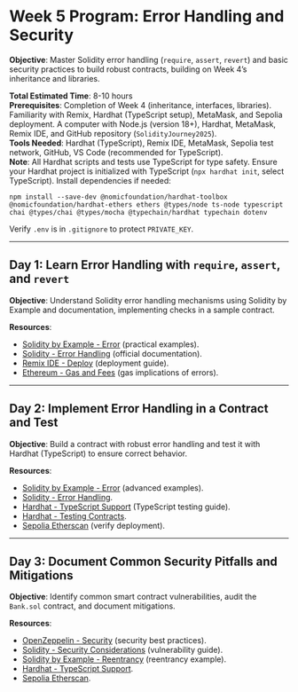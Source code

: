 # Week 5 Program: Error Handling and Security

**Objective**: Master Solidity error handling (`require`, `assert`, `revert`) and basic security practices to build robust contracts, building on Week 4’s inheritance and libraries.

**Total Estimated Time**: 8-10 hours  
**Prerequisites**: Completion of Week 4 (inheritance, interfaces, libraries). Familiarity with Remix, Hardhat (TypeScript setup), MetaMask, and Sepolia deployment. A computer with Node.js (version 18+), Hardhat, MetaMask, Remix IDE, and GitHub repository (`SolidityJourney2025`).  
**Tools Needed**: Hardhat (TypeScript), Remix IDE, MetaMask, Sepolia test network, GitHub, VS Code (recommended for TypeScript).  
**Note**: All Hardhat scripts and tests use TypeScript for type safety. Ensure your Hardhat project is initialized with TypeScript (`npx hardhat init`, select TypeScript). Install dependencies if needed:

```
npm install --save-dev @nomicfoundation/hardhat-toolbox @nomicfoundation/hardhat-ethers ethers @types/node ts-node typescript chai @types/chai @types/mocha @typechain/hardhat typechain dotenv
```

Verify `.env` is in `.gitignore` to protect `PRIVATE_KEY`.

---

## Day 1: Learn Error Handling with `require`, `assert`, and `revert`

**Objective**: Understand Solidity error handling mechanisms using Solidity by Example and documentation, implementing checks in a sample contract.

**Resources**:

- [Solidity by Example - Error](https://solidity-by-example.org/error/) (practical examples).
- [Solidity - Error Handling](https://docs.soliditylang.org/en/latest/control-structures.html#error-handling-assert-require-revert-and-exceptions) (official documentation).
- [Remix IDE - Deploy](https://remix-ide.readthedocs.io/en/latest/create_deploy.html) (deployment guide).
- [Ethereum - Gas and Fees](https://ethereum.org/en/developers/docs/gas/) (gas implications of errors).

---

## Day 2: Implement Error Handling in a Contract and Test

**Objective**: Build a contract with robust error handling and test it with Hardhat (TypeScript) to ensure correct behavior.

**Resources**:

- [Solidity by Example - Error](https://solidity-by-example.org/error/) (advanced examples).
- [Solidity - Error Handling](https://docs.soliditylang.org/en/latest/control-structures.html#error-handling-assert-require-revert-and-exceptions).
- [Hardhat - TypeScript Support](https://v2.hardhat.org/hardhat-runner/docs/guides/typescript) (TypeScript testing guide).
- [Hardhat - Testing Contracts](https://v2.hardhat.org/hardhat-runner/docs/guides/test-contracts).
- [Sepolia Etherscan](https://sepolia.etherscan.io/) (verify deployment).

---

## Day 3: Document Common Security Pitfalls and Mitigations

**Objective**: Identify common smart contract vulnerabilities, audit the `Bank.sol` contract, and document mitigations.

**Resources**:

- [OpenZeppelin - Security](https://docs.openzeppelin.com/contracts/4.x/api/security) (security best practices).
- [Solidity - Security Considerations](https://docs.soliditylang.org/en/latest/security-considerations.html) (vulnerability guide).
- [Solidity by Example - Reentrancy](https://solidity-by-example.org/hacks/re-entrancy/) (reentrancy example).
- [Hardhat - TypeScript Support](https://v2.hardhat.org/hardhat-runner/docs/guides/typescript).
- [Sepolia Etherscan](https://sepolia.etherscan.io/).